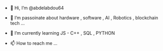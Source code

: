 - 👋 Hi, I’m @abdelabdou64
- 👀 I’m passoinate about hardware , software , AI , Robotics , blockchain tech ...
- 🌱 I’m currently learning JS - C++ , SQL , PYTHON 

- 📫 How to reach me ...

<!---
abdelabdou64/abdelabdou64 is a ✨ special ✨ repository because its `README.md` (this file) appears on your GitHub profile.
You can click the Preview link to take a look at your changes.
--->
